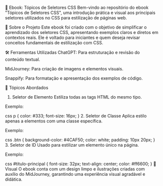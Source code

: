 📘 Ebook: Tópicos de Seletores CSS
Bem-vindo ao repositório do ebook "Tópicos de Seletores CSS", uma introdução prática e visual aos principais seletores utilizados no CSS para estilização de páginas web.

📖 Sobre o Projeto
Este ebook foi criado com o objetivo de simplificar o aprendizado dos seletores CSS, apresentando exemplos claros e diretos em contextos reais.
Ele é voltado para iniciantes e quem deseja revisar conceitos fundamentais de estilização com CSS.

🛠 Ferramentas Utilizadas
ChatGPT: Para estruturação e revisão do conteúdo textual.

MidJourney: Para criação de imagens e elementos visuais.

Snappify: Para formatação e apresentação dos exemplos de código.

🧩 Tópicos Abordados
1. Seletor de Elemento
Estiliza todas as tags HTML do mesmo tipo.

Exemplo:

css
p {
  color: #333;
  font-size: 16px;
}
2. Seletor de Classe
Aplica estilo apenas a elementos com uma classe específica.

Exemplo:

css
.btn {
  background-color: #4CAF50;
  color: white;
  padding: 10px 20px;
}
3. Seletor de ID
Usado para estilizar um elemento único na página.

Exemplo:

css
#titulo-principal {
  font-size: 32px;
  text-align: center;
  color: #ff6600;
}
🎨 Visual
O ebook conta com um design limpo e ilustrações criadas com auxílio do MidJourney, garantindo uma experiência visual agradável e didática.

